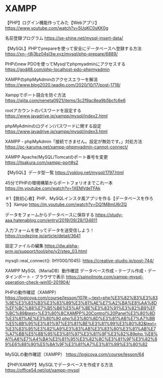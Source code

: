 # XAMPP
【PHP】ログイン機能作ってみた【Webアプリ】
https://www.youtube.com/watch?v=5UqKC0sKK0g

名前登録プログラム
https://se-shine.net/mysql-insert-data/

【MySQL】PHPでprepareを使って安全にデータベースへ登録する方法
https://xn--t8j3bz04sl3w.xyz/mysql/php-prepare/6889/

PHPのnew PDOを使ってMysqlでphpmyadminにアクセスする
https://god48.com/php-localhost-pdo-phpmyadmin

XAMPPのphpMyAdminのアクセスエラーを解消
https://www.blog2020.iwadjp.com/2020/10/17/post-1718/

Xamppでポート競合を防ぐ方法 
https://qiita.com/neneta0921/items/3c2f9ac8ea9b5bcfc6e6

rootアカウントのパスワードを設定する
https://www.javadrive.jp/xampp/mysql/index2.html

phpMyAdminのログイン/パスワードに関する設定
https://www.javadrive.jp/xampp/mysql/index3.html

XAMPP - phpMyAdmin「接続できません。設定が無効です。」対処方法 
https://pc-karuma.net/xampp-phpmyadmin-cannot-connect/

XAMPP Apache/MySQL/Tomcatのポート番号を変更
https://itsakura.com/xampp-port#s2

【MySQL】データ型一覧
https://ysklog.net/mysql/1797.html

45分でPHPの環境構築からポートフォリオまでこれ一本 https://m.youtube.com/watch?v=1XEMVdeTFAk

＃1【脱初心者】PHP、MySQLインスタ風アプリを作る【データベースを作ろう】Xampp
https://m.youtube.com/watch?v=DQ1M8mU6rZQ

データをフォームからデータベースに保存する
https://study-aaa.hatenablog.com/entry/2019/09/28/134811

入力フォームを使ってデータを送受信しよう！
https://codezine.jp/article/detail/3641

設定ファイルの編集
https://dw.alpha-prm.jp/support/tool/php/v2/step_03.html

mysqli::real_connect(): (HY000/1045):
https://creative-studio.jp/post-744/

XAMPP MySQL（MariaDB）動作確認 データベース作成・テーブル作成・データインポート・ブラウザで表示 
https://sainoitnote.com/xampp-mysql-operation-check-win10-201904/


PHPの動作確認（XAMPP）
https://logicoya.com/course/lesson/107#:~:text=php%E3%82%B3%E3%83%9E%E3%83%B3%E3%83%89%E3%81%AE%E7%A2%BA%E8%AA%8D%EF%BC%88%E7%B5%B6%E5%AF%BE%E3%83%91%E3%82%B9%EF%BC%89&text=%E3%80%8CXAMPP%20Control%20Panel%E3%80%8D%E3%81%AE%E3%80%90,php%E3%80%8D%E3%81%AB%E7%A7%BB%E5%8B%95%E3%81%97%E3%81%BE%E3%81%99%E3%80%82&text=%E3%83%95%E3%82%A9%E3%83%AB%E3%83%80%E3%81%AB%E7%A7%BB%E5%8B%95%E3%81%97%E3%81%9F%E3%82%89php,%E8%A1%A8%E7%A4%BA%E3%81%95%E3%82%8C%E3%81%9F%E3%82%89%E6%88%90%E5%8A%9F%E3%81%A7%E3%81%99%E3%80%82

MySQLの動作確認（XAMPP）
https://logicoya.com/course/lesson/64

【PHP/XAMPP】MySQLでデータベースを作成する方法
https://office54.net/iot/xampp-mysql
